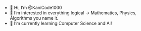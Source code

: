 - 👋 Hi, I’m @KaniCode1000
- 👀 I’m interested in everything logical -> Mathematics, Physics, Algorithms you name it.
- 🌱 I’m currently learning Computer Science and AI!

<!---
KaniCode1000/KaniCode1000 is a ✨ special ✨ repository because its `README.md` (this file) appears on your GitHub profile.
You can click the Preview link to take a look at your changes.
--->
